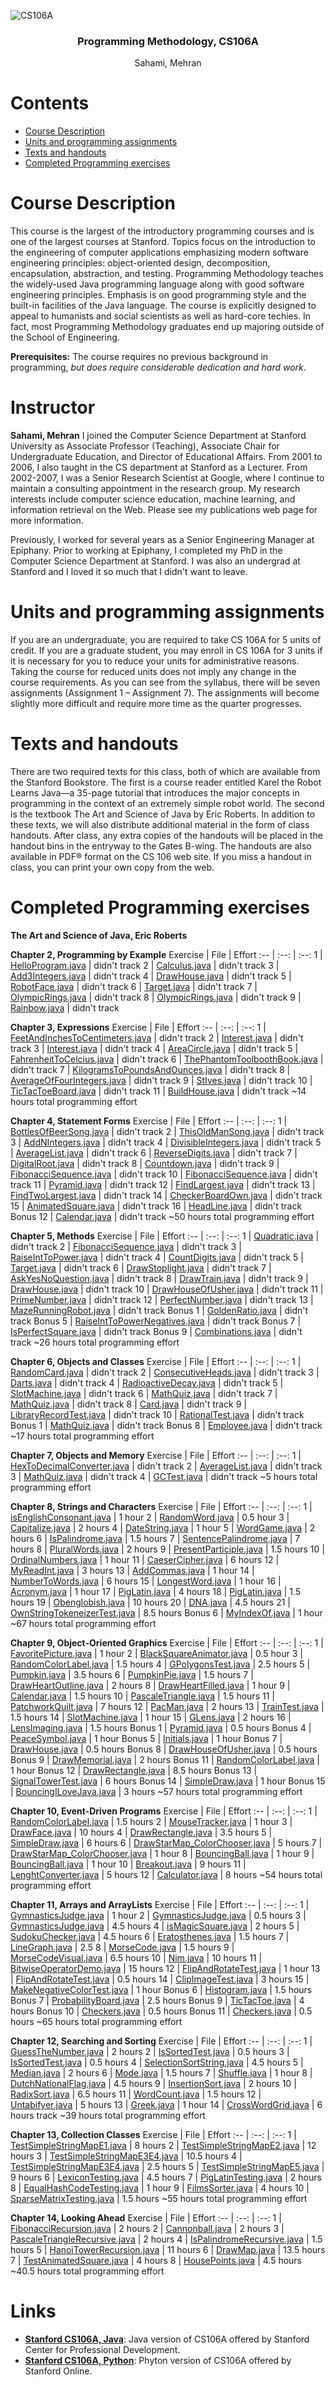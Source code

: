 ![CS106A](https://github.com/oliverpecha/Stanford-SEE/blob/master/CS106A/CS106A_timeline.jpg)

<h3 align="center">Programming Methodology, CS106A</h3>
<p align="center">
  Sahami, Mehran
</p>

# Contents
- [Course Description](#course-description)
- [Units and programming assignments](#units-and-programming-assignments)
- [Texts and handouts](#texts-and-handouts)
- [Completed Programming exercises](#completed-programming-exercises)


# Course Description

This course is the largest of the introductory programming courses and is one of the largest courses at Stanford. Topics focus on the introduction to the engineering of computer applications emphasizing modern software engineering principles: object-oriented design, decomposition, encapsulation, abstraction, and testing.
Programming Methodology teaches the widely-used Java programming language along with good software engineering principles. Emphasis is on good programming style and the built-in facilities of the Java language. The course is explicitly designed to appeal to humanists and social scientists as well as hard-core techies. In fact, most Programming Methodology graduates end up majoring outside of the School of Engineering.

**Prerequisites:** The course requires no previous background in programming, *but does require considerable dedication and hard work*.


# Instructor

**Sahami, Mehran**
I joined the Computer Science Department at Stanford University as Associate Professor (Teaching), Associate Chair for Undergraduate Education, and Director of Educational Affairs. From 2001 to 2006, I also taught in the CS department at Stanford as a Lecturer. From 2002-2007, I was a Senior Research Scientist at Google, where I continue to maintain a consulting appointment in the research group. My research interests include computer science education, machine learning, and information retrieval on the Web. Please see my publications web page for more information.

Previously, I worked for several years as a Senior Engineering Manager at Epiphany. Prior to working at Epiphany, I completed my PhD in the Computer Science Department at Stanford. I was also an undergrad at Stanford and I loved it so much that I didn't want to leave.


# Units and programming assignments
If you are an undergraduate, you are required to take CS 106A for 5 units of credit. If you are a graduate student, you may enroll in CS 106A for 3 units if it is necessary for you to reduce your units for administrative reasons. Taking the course for reduced units does not imply any change in the course requirements. As you can see from the syllabus, there will be seven assignments (Assignment 1 – Assignment 7). The assignments will become slightly more difficult and require more time as the quarter progresses. 


# Texts and handouts
There are two required texts for this class, both of which are available from the Stanford Bookstore. The first is a course reader entitled Karel the Robot Learns Java—a 35-page tutorial that introduces the major concepts in programming in the context of an extremely simple robot world. The second is the textbook The Art and Science of Java by Eric Roberts. In addition to these texts, we will also distribute additional material in the form of class handouts. After class, any extra copies of the handouts will be placed in the handout bins in the entryway to the Gates B-wing. The handouts are also available in PDF® format on the CS 106 web site. If you miss a handout in class, you can print your own copy from the web. 


# Completed Programming exercises

**The Art and Science of Java, Eric Roberts**

**Chapter 2, Programming by Example**
Exercise | File | Effort
:-- | :--: | :--:
1 | [HelloProgram.java](https://github.com/oliverpecha/Stanford-SEE/blob/master/CS106A/Programming%20Exercises%20from%20the%20Art%20of%20Java%2C%20Chapter%202/HelloProgram.java) | didn't track
2 | [Calculus.java](https://github.com/oliverpecha/Stanford-SEE/blob/master/CS106A/Programming%20Exercises%20from%20the%20Art%20of%20Java%2C%20Chapter%202/Calculus.java) | didn't track
3 | [Add3Integers.java](https://github.com/oliverpecha/Stanford-SEE/blob/master/CS106A/Programming%20Exercises%20from%20the%20Art%20of%20Java%2C%20Chapter%202/Add3Integers.java) | didn't track
4 | [DrawHouse.java](https://github.com/oliverpecha/Stanford-SEE/blob/master/CS106A/Programming%20Exercises%20from%20the%20Art%20of%20Java%2C%20Chapter%202/DrawHouse.java) | didn't track
5 | [RobotFace.java](https://github.com/oliverpecha/Stanford-SEE/blob/master/CS106A/Programming%20Exercises%20from%20the%20Art%20of%20Java%2C%20Chapter%202/RobotFace.java) | didn't track
6 | [Target.java](https://github.com/oliverpecha/Stanford-SEE/blob/master/CS106A/Programming%20Exercises%20from%20the%20Art%20of%20Java%2C%20Chapter%202/Target.java) | didn't track
7 | [OlympicRings.java](https://github.com/oliverpecha/Stanford-SEE/blob/master/CS106A/Programming%20Exercises%20from%20the%20Art%20of%20Java%2C%20Chapter%202/OlympicRings.java) | didn't track
8 | [OlympicRings.java](https://github.com/oliverpecha/Stanford-SEE/blob/master/CS106A/Programming%20Exercises%20from%20the%20Art%20of%20Java%2C%20Chapter%202/OlympicRings.java) | didn't track
9 | [Rainbow.java](https://github.com/oliverpecha/Stanford-SEE/blob/master/CS106A/Programming%20Exercises%20from%20the%20Art%20of%20Java%2C%20Chapter%202/Rainbow.java) | didn't track

**Chapter 3, Expressions**
Exercise | File | Effort
:-- | :--: | :--:
1 | [FeetAndInchesToCentimeters.java](https://github.com/oliverpecha/Stanford-SEE/blob/master/CS106A/Programming%20Exercises%20from%20the%20Art%20of%20Java%2C%20Chapter%203%20(Expressions)/FeetAndInchesToCentimeters.java) | didn't track
2 | [Interest.java](https://github.com/oliverpecha/Stanford-SEE/blob/master/CS106A/Programming%20Exercises%20from%20the%20Art%20of%20Java%2C%20Chapter%203%20(Expressions)/Interest.java) | didn't track
3 | [Interest.java](https://github.com/oliverpecha/Stanford-SEE/blob/master/CS106A/Programming%20Exercises%20from%20the%20Art%20of%20Java%2C%20Chapter%203%20(Expressions)/Interest.java) | didn't track
4 | [AreaCircle.java](https://github.com/oliverpecha/Stanford-SEE/blob/master/CS106A/Programming%20Exercises%20from%20the%20Art%20of%20Java%2C%20Chapter%203%20(Expressions)/AreaCircle.java) | didn't track
5 | [FahrenheitToCelcius.java](https://github.com/oliverpecha/Stanford-SEE/blob/master/CS106A/Programming%20Exercises%20from%20the%20Art%20of%20Java%2C%20Chapter%203%20(Expressions)/FahrenheitToCelcius.java) | didn't track
6 | [ThePhantomToolboothBook.java](https://github.com/oliverpecha/Stanford-SEE/blob/master/CS106A/Programming%20Exercises%20from%20the%20Art%20of%20Java%2C%20Chapter%203%20(Expressions)/ThePhantomToolboothBook.java) | didn't track
7 | [KilogramsToPoundsAndOunces.java](https://github.com/oliverpecha/Stanford-SEE/blob/master/CS106A/Programming%20Exercises%20from%20the%20Art%20of%20Java%2C%20Chapter%203%20(Expressions)/KilogramsToPoundsAndOunces.java) | didn't track
8 | [AverageOfFourIntegers.java](https://github.com/oliverpecha/Stanford-SEE/blob/master/CS106A/Programming%20Exercises%20from%20the%20Art%20of%20Java%2C%20Chapter%203%20(Expressions)/AverageOfFourIntegers.java) | didn't track
9 | [StIves.java](https://github.com/oliverpecha/Stanford-SEE/blob/master/CS106A/Programming%20Exercises%20from%20the%20Art%20of%20Java%2C%20Chapter%203%20(Expressions)/StIves.java) | didn't track
10 | [TicTacToeBoard.java](https://github.com/oliverpecha/Stanford-SEE/blob/master/CS106A/Programming%20Exercises%20from%20the%20Art%20of%20Java%2C%20Chapter%203%20(Expressions)/TicTacToeBoard.java) | didn't track
11 | [BuildHouse.java](https://github.com/oliverpecha/Stanford-SEE/blob/master/CS106A/Programming%20Exercises%20from%20the%20Art%20of%20Java%2C%20Chapter%203%20(Expressions)/BuildHouse.java) | didn't track
~14 hours total programming effort

**Chapter 4, Statement Forms**
Exercise | File | Effort
:-- | :--: | :--:
1 | [BottlesOfBeerSong.java](https://github.com/oliverpecha/Stanford-SEE/blob/master/CS106A/Programming%20Exercises%20from%20the%20Art%20of%20Java%2C%20Chapter%204%20(Statement%20Forms)/BottlesOfBeerSong.java) | didn't track
2 | [ThisOldManSong.java](https://github.com/oliverpecha/Stanford-SEE/blob/master/CS106A/Programming%20Exercises%20from%20the%20Art%20of%20Java%2C%20Chapter%204%20(Statement%20Forms)/ThisOldManSong.java) | didn't track
3 | [AddNIntegers.java](https://github.com/oliverpecha/Stanford-SEE/blob/master/CS106A/Programming%20Exercises%20from%20the%20Art%20of%20Java%2C%20Chapter%204%20(Statement%20Forms)/AddNIntegers.java) | didn't track
4 | [DivisibleIntegers.java](https://github.com/oliverpecha/Stanford-SEE/blob/master/CS106A/Programming%20Exercises%20from%20the%20Art%20of%20Java%2C%20Chapter%204%20(Statement%20Forms)/DivisibleIntegers.java) | didn't track
5 | [AverageList.java](https://github.com/oliverpecha/Stanford-SEE/blob/master/CS106A/Programming%20Exercises%20from%20the%20Art%20of%20Java%2C%20Chapter%204%20(Statement%20Forms)/AverageList.java) | didn't track
6 | [ReverseDigits.java](https://github.com/oliverpecha/Stanford-SEE/blob/master/CS106A/Programming%20Exercises%20from%20the%20Art%20of%20Java%2C%20Chapter%204%20(Statement%20Forms)/ReverseDigits.java) | didn't track
7 | [DigitalRoot.java](https://github.com/oliverpecha/Stanford-SEE/blob/master/CS106A/Programming%20Exercises%20from%20the%20Art%20of%20Java%2C%20Chapter%204%20(Statement%20Forms)/DigitalRoot.java) | didn't track
8 | [Countdown.java](https://github.com/oliverpecha/Stanford-SEE/blob/master/CS106A/Programming%20Exercises%20from%20the%20Art%20of%20Java%2C%20Chapter%204%20(Statement%20Forms)/Countdown.java) | didn't track
9 | [FibonacciSequence.java](https://github.com/oliverpecha/Stanford-SEE/blob/master/CS106A/Programming%20Exercises%20from%20the%20Art%20of%20Java%2C%20Chapter%204%20(Statement%20Forms)/FibonacciSequence.java) | didn't track
10 | [FibonacciSequence.java](https://github.com/oliverpecha/Stanford-SEE/blob/master/CS106A/Programming%20Exercises%20from%20the%20Art%20of%20Java%2C%20Chapter%204%20(Statement%20Forms)/FibonacciSequence.java) | didn't track
11 | [Pyramid.java](https://github.com/oliverpecha/Stanford-SEE/blob/master/CS106A/Programming%20Exercises%20from%20the%20Art%20of%20Java%2C%20Chapter%204%20(Statement%20Forms)/Pyramid.java) | didn't track
12 | [FindLargest.java](https://github.com/oliverpecha/Stanford-SEE/blob/master/CS106A/Programming%20Exercises%20from%20the%20Art%20of%20Java%2C%20Chapter%204%20(Statement%20Forms)/FindLargest.java) | didn't track
13 | [FindTwoLargest.java](https://github.com/oliverpecha/Stanford-SEE/blob/master/CS106A/Programming%20Exercises%20from%20the%20Art%20of%20Java%2C%20Chapter%204%20(Statement%20Forms)/FindTwoLargest.java) | didn't track
14 | [CheckerBoardOwn.java](https://github.com/oliverpecha/Stanford-SEE/blob/master/CS106A/Programming%20Exercises%20from%20the%20Art%20of%20Java%2C%20Chapter%204%20(Statement%20Forms)/CheckerBoardOwn.java) | didn't track
15 | [AnimatedSquare.java](https://github.com/oliverpecha/Stanford-SEE/blob/master/CS106A/Programming%20Exercises%20from%20the%20Art%20of%20Java%2C%20Chapter%204%20(Statement%20Forms)/AnimatedSquare.java) | didn't track
16 | [HeadLine.java](https://github.com/oliverpecha/Stanford-SEE/blob/master/CS106A/Programming%20Exercises%20from%20the%20Art%20of%20Java%2C%20Chapter%204%20(Statement%20Forms)/HeadLine.java) | didn't track
Bonus 12 | [Calendar.java](https://github.com/oliverpecha/Stanford-SEE/blob/master/CS106A/Programming%20Exercises%20from%20the%20Art%20of%20Java%2C%20Chapter%204%20(Statement%20Forms)/Calendar.java) | didn't track
~50 hours total programming effort

**Chapter 5, Methods**
Exercise | File | Effort
:-- | :--: | :--:
1 | [Quadratic.java](https://github.com/oliverpecha/Stanford-SEE/blob/master/CS106A/Programming%20Exercises%20from%20the%20Art%20of%20Java%2C%20Chapter%205%20(Methods)/Quadratic.java) | didn't track
2 | [FibonacciSequence.java](https://github.com/oliverpecha/Stanford-SEE/blob/master/CS106A/Programming%20Exercises%20from%20the%20Art%20of%20Java%2C%20Chapter%205%20(Methods)/FibonacciSequence.java) | didn't track
3 | [RaiseIntToPower.java](https://github.com/oliverpecha/Stanford-SEE/blob/master/CS106A/Programming%20Exercises%20from%20the%20Art%20of%20Java%2C%20Chapter%205%20(Methods)/RaiseIntToPower.java) | didn't track
4 | [CountDigits.java](https://github.com/oliverpecha/Stanford-SEE/blob/master/CS106A/Programming%20Exercises%20from%20the%20Art%20of%20Java%2C%20Chapter%205%20(Methods)/CountDigits.java) | didn't track
5 | [Target.java](https://github.com/oliverpecha/Stanford-SEE/blob/master/CS106A/Programming%20Exercises%20from%20the%20Art%20of%20Java%2C%20Chapter%205%20(Methods)/Target.java) | didn't track
6 | [DrawStoplight.java](https://github.com/oliverpecha/Stanford-SEE/blob/master/CS106A/Programming%20Exercises%20from%20the%20Art%20of%20Java%2C%20Chapter%205%20(Methods)/DrawStoplight.java) | didn't track
7 | [AskYesNoQuestion.java](https://github.com/oliverpecha/Stanford-SEE/blob/master/CS106A/Programming%20Exercises%20from%20the%20Art%20of%20Java%2C%20Chapter%205%20(Methods)/AskYesNoQuestion.java) | didn't track
8 | [DrawTrain.java](https://github.com/oliverpecha/Stanford-SEE/blob/master/CS106A/Programming%20Exercises%20from%20the%20Art%20of%20Java%2C%20Chapter%205%20(Methods)/DrawTrain.java) | didn't track
9 | [DrawHouse.java](https://github.com/oliverpecha/Stanford-SEE/blob/master/CS106A/Programming%20Exercises%20from%20the%20Art%20of%20Java%2C%20Chapter%205%20(Methods)/DrawHouse.java) | didn't track
10 | [DrawHouseOfUsher.java](https://github.com/oliverpecha/Stanford-SEE/blob/master/CS106A/Programming%20Exercises%20from%20the%20Art%20of%20Java%2C%20Chapter%205%20(Methods)/DrawHouseOfUsher.java) | didn't track
11 | [PrimeNumber.java](https://github.com/oliverpecha/Stanford-SEE/blob/master/CS106A/Programming%20Exercises%20from%20the%20Art%20of%20Java%2C%20Chapter%205%20(Methods)/PrimeNumber.java) | didn't track
12 | [PerfectNumber.java](https://github.com/oliverpecha/Stanford-SEE/blob/master/CS106A/Programming%20Exercises%20from%20the%20Art%20of%20Java%2C%20Chapter%205%20(Methods)/PerfectNumber.java) | didn't track
13 | [MazeRunningRobot.java](https://github.com/oliverpecha/Stanford-SEE/blob/master/CS106A/Programming%20Exercises%20from%20the%20Art%20of%20Java%2C%20Chapter%205%20(Methods)/MazeRunningRobot.java) | didn't track
Bonus 1 | [GoldenRatio.java](https://github.com/oliverpecha/Stanford-SEE/blob/master/CS106A/Programming%20Exercises%20from%20the%20Art%20of%20Java%2C%20Chapter%205%20(Methods)/GoldenRatio.java) | didn't track
Bonus 5 | [RaiseIntToPowerNegatives.java](https://github.com/oliverpecha/Stanford-SEE/blob/master/CS106A/Programming%20Exercises%20from%20the%20Art%20of%20Java%2C%20Chapter%205%20(Methods)/RaiseIntToPowerNegatives.java) | didn't track
Bonus 7 | [IsPerfectSquare.java](https://github.com/oliverpecha/Stanford-SEE/blob/master/CS106A/Programming%20Exercises%20from%20the%20Art%20of%20Java%2C%20Chapter%205%20(Methods)/IsPerfectSquare.java) | didn't track
Bonus 9 | [Combinations.java](https://github.com/oliverpecha/Stanford-SEE/blob/master/CS106A/Programming%20Exercises%20from%20the%20Art%20of%20Java%2C%20Chapter%205%20(Methods)/Combinations.java) | didn't track
~26 hours total programming effort

**Chapter 6, Objects and Classes**
Exercise | File | Effort
:-- | :--: | :--:
1 | [RandomCard.java](https://github.com/oliverpecha/Stanford-SEE/blob/master/CS106A/Programming%20Exercises%20from%20the%20Art%20of%20Java%2C%20Chapter%206%20(Objects%20and%20Classes)/RandomCard.java) | didn't track
2 | [ConsecutiveHeads.java](https://github.com/oliverpecha/Stanford-SEE/blob/master/CS106A/Programming%20Exercises%20from%20the%20Art%20of%20Java%2C%20Chapter%206%20(Objects%20and%20Classes)/ConsecutiveHeads.java) | didn't track
3 | [Darts.java](https://github.com/oliverpecha/Stanford-SEE/blob/master/CS106A/Programming%20Exercises%20from%20the%20Art%20of%20Java%2C%20Chapter%206%20(Objects%20and%20Classes)/Darts.java) | didn't track
4 | [RadioactiveDecay.java](https://github.com/oliverpecha/Stanford-SEE/blob/master/CS106A/Programming%20Exercises%20from%20the%20Art%20of%20Java%2C%20Chapter%206%20(Objects%20and%20Classes)/RadioactiveDecay.java) | didn't track
5 | [SlotMachine.java](https://github.com/oliverpecha/Stanford-SEE/blob/master/CS106A/Programming%20Exercises%20from%20the%20Art%20of%20Java%2C%20Chapter%206%20(Objects%20and%20Classes)/SlotMachine.java) | didn't track
6 | [MathQuiz.java](https://github.com/oliverpecha/Stanford-SEE/blob/master/CS106A/Programming%20Exercises%20from%20the%20Art%20of%20Java%2C%20Chapter%206%20(Objects%20and%20Classes)/MathQuiz.java) | didn't track
7 | [MathQuiz.java](https://github.com/oliverpecha/Stanford-SEE/blob/master/CS106A/Programming%20Exercises%20from%20the%20Art%20of%20Java%2C%20Chapter%206%20(Objects%20and%20Classes)/MathQuiz.java) | didn't track
8 | [Card.java](https://github.com/oliverpecha/Stanford-SEE/blob/master/CS106A/Programming%20Exercises%20from%20the%20Art%20of%20Java%2C%20Chapter%206%20(Objects%20and%20Classes)/Card.java) | didn't track
9 | [LibraryRecordTest.java](https://github.com/oliverpecha/Stanford-SEE/blob/master/CS106A/Programming%20Exercises%20from%20the%20Art%20of%20Java%2C%20Chapter%206%20(Objects%20and%20Classes)/LibraryRecordTest.java) | didn't track
10 | [RationalTest.java](https://github.com/oliverpecha/Stanford-SEE/blob/master/CS106A/Programming%20Exercises%20from%20the%20Art%20of%20Java%2C%20Chapter%206%20(Objects%20and%20Classes)/RationalTest.java) | didn't track
Bonus 1 | [MathQuiz.java](https://github.com/oliverpecha/Stanford-SEE/blob/master/CS106A/Programming%20Exercises%20from%20the%20Art%20of%20Java%2C%20Chapter%206%20(Objects%20and%20Classes)/MathQuiz.java) | didn't track
Bonus 8 | [Employee.java](https://github.com/oliverpecha/Stanford-SEE/blob/master/CS106A/Programming%20Exercises%20from%20the%20Art%20of%20Java%2C%20Chapter%206%20(Objects%20and%20Classes)/Employee.java) | didn't track
~17 hours total programming effort

**Chapter 7, Objects and Memory**
Exercise | File | Effort
:-- | :--: | :--:
1 | [HexToDecimalConverter.java](https://github.com/oliverpecha/Stanford-SEE/blob/master/CS106A/Programming%20Exercises%20from%20the%20Art%20of%20Java%2C%20Chapter%207%20(Objects%20and%20Memory)/HexToDecimalConverter.java) | didn't track
2 | [AverageList.java](https://github.com/oliverpecha/Stanford-SEE/blob/master/CS106A/Programming%20Exercises%20from%20the%20Art%20of%20Java%2C%20Chapter%207%20(Objects%20and%20Memory)/AverageList.java) | didn't track
3 | [MathQuiz.java](https://github.com/oliverpecha/Stanford-SEE/blob/master/CS106A/Programming%20Exercises%20from%20the%20Art%20of%20Java%2C%20Chapter%207%20(Objects%20and%20Memory)/MathQuiz.java) | didn't track
4 | [GCTest.java](https://github.com/oliverpecha/Stanford-SEE/blob/master/CS106A/Programming%20Exercises%20from%20the%20Art%20of%20Java%2C%20Chapter%207%20(Objects%20and%20Memory)/GCTest.java) | didn't track
~5 hours total programming effort

**Chapter 8, Strings and Characters**
Exercise | File | Effort
:-- | :--: | :--:
1 | [isEnglishConsonant.java](https://github.com/oliverpecha/Stanford-SEE/blob/master/CS106A/Programming%20Exercises%20from%20the%20Art%20of%20Java%2C%20Chapter%208%20(Strings%20and%20Characters)/isEnglishConsonant.java) | 1 hour
2 | [RandomWord.java](https://github.com/oliverpecha/Stanford-SEE/blob/master/CS106A/Programming%20Exercises%20from%20the%20Art%20of%20Java%2C%20Chapter%208%20(Strings%20and%20Characters)/RandomWord.java) | 0.5 hour
3 | [Capitalize.java](https://github.com/oliverpecha/Stanford-SEE/blob/master/CS106A/Programming%20Exercises%20from%20the%20Art%20of%20Java%2C%20Chapter%208%20(Strings%20and%20Characters)/Capitalize.java) | 2 hours
4 | [DateString.java](https://github.com/oliverpecha/Stanford-SEE/blob/master/CS106A/Programming%20Exercises%20from%20the%20Art%20of%20Java%2C%20Chapter%208%20(Strings%20and%20Characters)/DateString.java) | 1 hour
5 | [WordGame.java](https://github.com/oliverpecha/Stanford-SEE/blob/master/CS106A/Programming%20Exercises%20from%20the%20Art%20of%20Java%2C%20Chapter%208%20(Strings%20and%20Characters)/WordGame.java) | 2 hours
6 | [IsPalindrome.java](https://github.com/oliverpecha/Stanford-SEE/blob/master/CS106A/Programming%20Exercises%20from%20the%20Art%20of%20Java%2C%20Chapter%208%20(Strings%20and%20Characters)/IsPalindrome.java) | 1.5 hours
7 | [SentencePalindrome.java](https://github.com/oliverpecha/Stanford-SEE/blob/master/CS106A/Programming%20Exercises%20from%20the%20Art%20of%20Java%2C%20Chapter%208%20(Strings%20and%20Characters)/SentencePalindrome.java) | 7 hours
8 | [PluralWords.java](https://github.com/oliverpecha/Stanford-SEE/blob/master/CS106A/Programming%20Exercises%20from%20the%20Art%20of%20Java%2C%20Chapter%208%20(Strings%20and%20Characters)/PluralWords.java) | 2 hours
9 | [PresentParticiple.java](https://github.com/oliverpecha/Stanford-SEE/blob/master/CS106A/Programming%20Exercises%20from%20the%20Art%20of%20Java%2C%20Chapter%208%20(Strings%20and%20Characters)/PresentParticiple.java) | 1.5 hours
10 | [OrdinalNumbers.java](https://github.com/oliverpecha/Stanford-SEE/blob/master/CS106A/Programming%20Exercises%20from%20the%20Art%20of%20Java%2C%20Chapter%208%20(Strings%20and%20Characters)/OrdinalNumbers.java) | 1 hour
11 | [CaeserCipher.java](https://github.com/oliverpecha/Stanford-SEE/blob/master/CS106A/Programming%20Exercises%20from%20the%20Art%20of%20Java%2C%20Chapter%208%20(Strings%20and%20Characters)/CaeserCipher.java) | 6 hours
12 | [MyReadInt.java](https://github.com/oliverpecha/Stanford-SEE/blob/master/CS106A/Programming%20Exercises%20from%20the%20Art%20of%20Java%2C%20Chapter%208%20(Strings%20and%20Characters)/MyReadInt.java) | 3 hours
13 | [AddCommas.java](https://github.com/oliverpecha/Stanford-SEE/blob/master/CS106A/Programming%20Exercises%20from%20the%20Art%20of%20Java%2C%20Chapter%208%20(Strings%20and%20Characters)/AddCommas.java) | 1 hour
14 | [NumberToWords.java](https://github.com/oliverpecha/Stanford-SEE/blob/master/CS106A/Programming%20Exercises%20from%20the%20Art%20of%20Java%2C%20Chapter%208%20(Strings%20and%20Characters)/NumberToWords.java) | 6 hours
15 | [LongestWord.java](https://github.com/oliverpecha/Stanford-SEE/blob/master/CS106A/Programming%20Exercises%20from%20the%20Art%20of%20Java%2C%20Chapter%208%20(Strings%20and%20Characters)/LongestWord.java) | 1 hour
16 | [Acronym.java](https://github.com/oliverpecha/Stanford-SEE/blob/master/CS106A/Programming%20Exercises%20from%20the%20Art%20of%20Java%2C%20Chapter%208%20(Strings%20and%20Characters)/Acronym.java) | 1 hour
17 | [PigLatin.java](https://github.com/oliverpecha/Stanford-SEE/blob/master/CS106A/Programming%20Exercises%20from%20the%20Art%20of%20Java%2C%20Chapter%208%20(Strings%20and%20Characters)/PigLatin.java) | 4 hours
18 | [PigLatin.java](https://github.com/oliverpecha/Stanford-SEE/blob/master/CS106A/Programming%20Exercises%20from%20the%20Art%20of%20Java%2C%20Chapter%208%20(Strings%20and%20Characters)/PigLatin.java) | 1.5 hours
19 | [Obenglobish.java](https://github.com/oliverpecha/Stanford-SEE/blob/master/CS106A/Programming%20Exercises%20from%20the%20Art%20of%20Java%2C%20Chapter%208%20(Strings%20and%20Characters)/Obenglobish.java) | 10 hours
20 | [DNA.java](https://github.com/oliverpecha/Stanford-SEE/blob/master/CS106A/Programming%20Exercises%20from%20the%20Art%20of%20Java%2C%20Chapter%208%20(Strings%20and%20Characters)/DNA.java) | 4.5 hours
21 | [OwnStringTokeneizerTest.java](https://github.com/oliverpecha/Stanford-SEE/blob/master/CS106A/Programming%20Exercises%20from%20the%20Art%20of%20Java%2C%20Chapter%208%20(Strings%20and%20Characters)/OwnStringTokeneizerTest.java) | 8.5 hours
Bonus 6 | [MyIndexOf.java](https://github.com/oliverpecha/Stanford-SEE/blob/master/CS106A/Programming%20Exercises%20from%20the%20Art%20of%20Java%2C%20Chapter%208%20(Strings%20and%20Characters)/MyIndexOf.java) | 1 hour
~67 hours total programming effort

**Chapter 9, Object-Oriented Graphics**
Exercise | File | Effort
:-- | :--: | :--:
1 | [FavoritePicture.java](https://github.com/oliverpecha/Stanford-SEE/blob/master/CS106A/Programming%20Exercises%20from%20the%20Art%20of%20Java%2C%20Chapter%209%20(Object-Oriented%20Graphics)/FavoritePicture.java) | 1 hour
2 | [BlackSquareAnimator.java](https://github.com/oliverpecha/Stanford-SEE/blob/master/CS106A/Programming%20Exercises%20from%20the%20Art%20of%20Java%2C%20Chapter%209%20(Object-Oriented%20Graphics)/BlackSquareAnimator.java) | 0.5 hour
3 | [RandomColorLabel.java](https://github.com/oliverpecha/Stanford-SEE/blob/master/CS106A/Programming%20Exercises%20from%20the%20Art%20of%20Java%2C%20Chapter%209%20(Object-Oriented%20Graphics)/RandomColorLabel.java) | 1.5 hours
4 | [GPolygonsTest.java](https://github.com/oliverpecha/Stanford-SEE/blob/master/CS106A/Programming%20Exercises%20from%20the%20Art%20of%20Java%2C%20Chapter%209%20(Object-Oriented%20Graphics)/GPolygonsTest.java) | 2.5 hours
5 | [Pumpkin.java](https://github.com/oliverpecha/Stanford-SEE/blob/master/CS106A/Programming%20Exercises%20from%20the%20Art%20of%20Java%2C%20Chapter%209%20(Object-Oriented%20Graphics)/Pumpkin.java) | 3.5 hours
6 | [PumpkinPie.java](https://github.com/oliverpecha/Stanford-SEE/blob/master/CS106A/Programming%20Exercises%20from%20the%20Art%20of%20Java%2C%20Chapter%209%20(Object-Oriented%20Graphics)/PumpkinPie.java) | 1.5 hours
7 | [DrawHeartOutline.java](https://github.com/oliverpecha/Stanford-SEE/blob/master/CS106A/Programming%20Exercises%20from%20the%20Art%20of%20Java%2C%20Chapter%209%20(Object-Oriented%20Graphics)/DrawHeartOutline.java) | 2 hours
8 | [DrawHeartFilled.java](https://github.com/oliverpecha/Stanford-SEE/blob/master/CS106A/Programming%20Exercises%20from%20the%20Art%20of%20Java%2C%20Chapter%209%20(Object-Oriented%20Graphics)/DrawHeartFilled.java) | 1 hour
9 | [Calendar.java](https://github.com/oliverpecha/Stanford-SEE/blob/master/CS106A/Programming%20Exercises%20from%20the%20Art%20of%20Java%2C%20Chapter%209%20(Object-Oriented%20Graphics)/Calendar.java) | 1.5 hours
10 | [PascaleTriangle.java](https://github.com/oliverpecha/Stanford-SEE/blob/master/CS106A/Programming%20Exercises%20from%20the%20Art%20of%20Java%2C%20Chapter%209%20(Object-Oriented%20Graphics)/PascaleTriangle.java) | 1.5 hours
11 | [PatchworkQuilt.java](https://github.com/oliverpecha/Stanford-SEE/blob/master/CS106A/Programming%20Exercises%20from%20the%20Art%20of%20Java%2C%20Chapter%209%20(Object-Oriented%20Graphics)/PatchworkQuilt.java) | 7 hours
12 | [PacMan.java](https://github.com/oliverpecha/Stanford-SEE/blob/master/CS106A/Programming%20Exercises%20from%20the%20Art%20of%20Java%2C%20Chapter%209%20(Object-Oriented%20Graphics)/PacMan.java) | 2 hours
13 | [TrainTest.java](https://github.com/oliverpecha/Stanford-SEE/blob/master/CS106A/Programming%20Exercises%20from%20the%20Art%20of%20Java%2C%20Chapter%209%20(Object-Oriented%20Graphics)/TrainTest.java) | 1.5 hours
14 | [SlotMachine.java](https://github.com/oliverpecha/Stanford-SEE/blob/master/CS106A/Programming%20Exercises%20from%20the%20Art%20of%20Java%2C%20Chapter%209%20(Object-Oriented%20Graphics)/SlotMachine.java) | 1 hour
15 | [GLens.java](https://github.com/oliverpecha/Stanford-SEE/blob/master/CS106A/Programming%20Exercises%20from%20the%20Art%20of%20Java%2C%20Chapter%209%20(Object-Oriented%20Graphics)/GLens.java) | 2 hours
16 | [LensImaging.java](https://github.com/oliverpecha/Stanford-SEE/blob/master/CS106A/Programming%20Exercises%20from%20the%20Art%20of%20Java%2C%20Chapter%209%20(Object-Oriented%20Graphics)/LensImaging.java) | 1.5 hours
Bonus 1 | [Pyramid.java](https://github.com/oliverpecha/Stanford-SEE/blob/master/CS106A/Programming%20Exercises%20from%20the%20Art%20of%20Java%2C%20Chapter%209%20(Object-Oriented%20Graphics)/Pyramid.java) | 0.5 hours
Bonus 4 | [PeaceSymbol.java](https://github.com/oliverpecha/Stanford-SEE/blob/master/CS106A/Programming%20Exercises%20from%20the%20Art%20of%20Java%2C%20Chapter%209%20(Object-Oriented%20Graphics)/PeaceSymbol.java) | 1 hour
Bonus 5 | [Initials.java](https://github.com/oliverpecha/Stanford-SEE/blob/master/CS106A/Programming%20Exercises%20from%20the%20Art%20of%20Java%2C%20Chapter%209%20(Object-Oriented%20Graphics)/Initials.java) | 1 hour
Bonus 7 | [DrawHouse.java](https://github.com/oliverpecha/Stanford-SEE/blob/master/CS106A/Programming%20Exercises%20from%20the%20Art%20of%20Java%2C%20Chapter%209%20(Object-Oriented%20Graphics)/DrawHouse.java) | 0.5 hours
Bonus 8 | [DrawHouseOfUsher.java](https://github.com/oliverpecha/Stanford-SEE/blob/master/CS106A/Programming%20Exercises%20from%20the%20Art%20of%20Java%2C%20Chapter%209%20(Object-Oriented%20Graphics)/DrawHouseOfUsher.java) | 0.5 hours
Bonus 9 | [DrawMemorial.java](https://github.com/oliverpecha/Stanford-SEE/blob/master/CS106A/Programming%20Exercises%20from%20the%20Art%20of%20Java%2C%20Chapter%209%20(Object-Oriented%20Graphics)/DrawMemorial.java) | 2 hours
Bonus 11 | [RandomColorLabel.java](https://github.com/oliverpecha/Stanford-SEE/blob/master/CS106A/Programming%20Exercises%20from%20the%20Art%20of%20Java%2C%20Chapter%209%20(Object-Oriented%20Graphics)/RandomColorLabel.java) | 1 hour
Bonus 12 | [DrawRectangle.java](https://github.com/oliverpecha/Stanford-SEE/blob/master/CS106A/Programming%20Exercises%20from%20the%20Art%20of%20Java%2C%20Chapter%209%20(Object-Oriented%20Graphics)/DrawRectangle.java) | 8.5 hours
Bonus 13 | [SignalTowerTest.java](https://github.com/oliverpecha/Stanford-SEE/blob/master/CS106A/Programming%20Exercises%20from%20the%20Art%20of%20Java%2C%20Chapter%209%20(Object-Oriented%20Graphics)/SignalTowerTest.java) | 6 hours
Bonus 14 | [SimpleDraw.java](https://github.com/oliverpecha/Stanford-SEE/blob/master/CS106A/Programming%20Exercises%20from%20the%20Art%20of%20Java%2C%20Chapter%209%20(Object-Oriented%20Graphics)/SimpleDraw.java) | 1 hour
Bonus 15 | [BouncingILoveJava.java](https://github.com/oliverpecha/Stanford-SEE/blob/master/CS106A/Programming%20Exercises%20from%20the%20Art%20of%20Java%2C%20Chapter%209%20(Object-Oriented%20Graphics)/BouncingILoveJava.java) | 3 hours
~57 hours total programming effort

**Chapter 10, Event-Driven Programs**
Exercise | File | Effort
:-- | :--: | :--:
1 | [RandomColorLabel.java](https://github.com/oliverpecha/Stanford-SEE/blob/master/CS106A/Programming%20Exercises%20from%20the%20Art%20of%20Java%2C%20Chapter%2010/RandomColorLabel.java) | 1.5 hours
2 | [MouseTracker.java](https://github.com/oliverpecha/Stanford-SEE/blob/master/CS106A/Programming%20Exercises%20from%20the%20Art%20of%20Java%2C%20Chapter%2010/MouseTracker.java) | 1 hour
3 | [DrawFace.java](https://github.com/oliverpecha/Stanford-SEE/blob/master/CS106A/Programming%20Exercises%20from%20the%20Art%20of%20Java%2C%20Chapter%2010/DrawFace.java) | 10 hours
4 | [DrawRectangle.java](https://github.com/oliverpecha/Stanford-SEE/blob/master/CS106A/Programming%20Exercises%20from%20the%20Art%20of%20Java%2C%20Chapter%2010/DrawRectangle.java) | 3.5 hours
5 | [SimpleDraw.java](https://github.com/oliverpecha/Stanford-SEE/blob/master/CS106A/Programming%20Exercises%20from%20the%20Art%20of%20Java%2C%20Chapter%2010/SimpleDraw.java) | 6 hours
6 | [DrawStarMap_ColorChooser.java](https://github.com/oliverpecha/Stanford-SEE/blob/master/CS106A/Programming%20Exercises%20from%20the%20Art%20of%20Java%2C%20Chapter%2010/DrawStarMap_ColorChooser.java) | 5 hours
7 | [DrawStarMap_ColorChooser.java](https://github.com/oliverpecha/Stanford-SEE/blob/master/CS106A/Programming%20Exercises%20from%20the%20Art%20of%20Java%2C%20Chapter%2010/DrawStarMap_ColorChooser.java) | 1 hour
8 | [BouncingBall.java](https://github.com/oliverpecha/Stanford-SEE/blob/master/CS106A/Programming%20Exercises%20from%20the%20Art%20of%20Java%2C%20Chapter%2010/BouncingBall.java) | 1 hour
9 | [BouncingBall.java](https://github.com/oliverpecha/Stanford-SEE/blob/master/CS106A/Programming%20Exercises%20from%20the%20Art%20of%20Java%2C%20Chapter%2010/BouncingBall.java) | 1 hour
10 | [Breakout.java](https://github.com/oliverpecha/Stanford-SEE/blob/master/CS106A/Programming%20Exercises%20from%20the%20Art%20of%20Java%2C%20Chapter%2010/Breakout.java) | 9 hours
11 | [LenghtConverter.java](https://github.com/oliverpecha/Stanford-SEE/blob/master/CS106A/Programming%20Exercises%20from%20the%20Art%20of%20Java%2C%20Chapter%2010/LenghtConverter.java) | 5 hours
12 | [Calculator.java](https://github.com/oliverpecha/Stanford-SEE/blob/master/CS106A/Programming%20Exercises%20from%20the%20Art%20of%20Java%2C%20Chapter%2010/Calculator.java) | 8 hours
~54 hours total programming effort

**Chapter 11, Arrays and ArrayLists**
Exercise | File | Effort
:-- | :--: | :--:
1 | [GymnasticsJudge.java](https://github.com/oliverpecha/Stanford-SEE/blob/master/CS106A/Programming%20Exercises%20from%20the%20Art%20of%20Java%2C%20Chapter%2011/GymnasticsJudge.java) | 1 hour
2 | [GymnasticsJudge.java](https://github.com/oliverpecha/Stanford-SEE/blob/master/CS106A/Programming%20Exercises%20from%20the%20Art%20of%20Java%2C%20Chapter%2011/GymnasticsJudge.java) | 0.5 hours
3 | [GymnasticsJudge.java](https://github.com/oliverpecha/Stanford-SEE/blob/master/CS106A/Programming%20Exercises%20from%20the%20Art%20of%20Java%2C%20Chapter%2011/GymnasticsJudge.java) | 4.5 hours
4 | [isMagicSquare.java](https://github.com/oliverpecha/Stanford-SEE/blob/master/CS106A/Programming%20Exercises%20from%20the%20Art%20of%20Java%2C%20Chapter%2011/isMagicSquare.java) | 2 hours
5 | [SudokuChecker.java](https://github.com/oliverpecha/Stanford-SEE/blob/master/CS106A/Programming%20Exercises%20from%20the%20Art%20of%20Java%2C%20Chapter%2011/SudokuChecker.java) | 4.5 hours
6 | [Eratosthenes.java](https://github.com/oliverpecha/Stanford-SEE/blob/master/CS106A/Programming%20Exercises%20from%20the%20Art%20of%20Java%2C%20Chapter%2011/Eratosthenes.java) | 1.5 hours
7 | [LineGraph.java](https://github.com/oliverpecha/Stanford-SEE/blob/master/CS106A/Programming%20Exercises%20from%20the%20Art%20of%20Java%2C%20Chapter%2011/LineGraph.java) | 2.5
8 | [MorseCode.java](https://github.com/oliverpecha/Stanford-SEE/blob/master/CS106A/Programming%20Exercises%20from%20the%20Art%20of%20Java%2C%20Chapter%2011/MorseCode.java) | 1.5 hours
9 | [MorseCodeVisual.java](https://github.com/oliverpecha/Stanford-SEE/blob/master/CS106A/Programming%20Exercises%20from%20the%20Art%20of%20Java%2C%20Chapter%2011/MorseCodeVisual.java) | 6.5 hours
10 | [Nim.java](https://github.com/oliverpecha/Stanford-SEE/blob/master/CS106A/Programming%20Exercises%20from%20the%20Art%20of%20Java%2C%20Chapter%2011/Nim.java) | 10 hours
11 | [BitwiseOperatorDemo.java](https://github.com/oliverpecha/Stanford-SEE/blob/master/CS106A/Programming%20Exercises%20from%20the%20Art%20of%20Java%2C%20Chapter%2011/BitwiseOperatorDemo.java) | 15 hours
12 | [FlipAndRotateTest.java](https://github.com/oliverpecha/Stanford-SEE/blob/master/CS106A/Programming%20Exercises%20from%20the%20Art%20of%20Java%2C%20Chapter%2011/FlipAndRotateTest.java) | 1 hour
13 | [FlipAndRotateTest.java](https://github.com/oliverpecha/Stanford-SEE/blob/master/CS106A/Programming%20Exercises%20from%20the%20Art%20of%20Java%2C%20Chapter%2011/FlipAndRotateTest.java) | 0.5 hours
14 | [ClipImageTest.java](https://github.com/oliverpecha/Stanford-SEE/blob/master/CS106A/Programming%20Exercises%20from%20the%20Art%20of%20Java%2C%20Chapter%2011/ClipImageTest.java) | 3 hours
15 | [MakeNegativeColorTest.java](https://github.com/oliverpecha/Stanford-SEE/blob/master/CS106A/Programming%20Exercises%20from%20the%20Art%20of%20Java%2C%20Chapter%2011/MakeNegativeColorTest.java) | 1 hour
Bonus 6 | [Histogram.java](https://github.com/oliverpecha/Stanford-SEE/blob/master/CS106A/Programming%20Exercises%20from%20the%20Art%20of%20Java%2C%20Chapter%2011/Histogram.java) | 1.5 hours
Bonus 7 | [ProbabilityBoard.java](https://github.com/oliverpecha/Stanford-SEE/blob/master/CS106A/Programming%20Exercises%20from%20the%20Art%20of%20Java%2C%20Chapter%2011/ProbabilityBoard.java) | 2.5 hours
Bonus 9 | [TicTacToe.java](https://github.com/oliverpecha/Stanford-SEE/blob/master/CS106A/Programming%20Exercises%20from%20the%20Art%20of%20Java%2C%20Chapter%2011/TicTacToe.java) | 4 hours
Bonus 10 | [Checkers.java](https://github.com/oliverpecha/Stanford-SEE/blob/master/CS106A/Programming%20Exercises%20from%20the%20Art%20of%20Java%2C%20Chapter%2011/Checkers.java) | 0.5 hours
Bonus 11 | [Checkers.java](https://github.com/oliverpecha/Stanford-SEE/blob/master/CS106A/Programming%20Exercises%20from%20the%20Art%20of%20Java%2C%20Chapter%2011/Checkers.java) | 0.5 hours
~65 hours total programming effort

**Chapter 12, Searching and Sorting**
Exercise | File | Effort
:-- | :--: | :--:
1 | [GuessTheNumber.java](https://github.com/oliverpecha/Stanford-SEE/blob/master/CS106A/Programming%20Exercises%20from%20the%20Art%20of%20Java%2C%20Chapter%2012/GuessTheNumber.java) | 2 hours
2 | [IsSortedTest.java](https://github.com/oliverpecha/Stanford-SEE/blob/master/CS106A/Programming%20Exercises%20from%20the%20Art%20of%20Java%2C%20Chapter%2012/IsSortedTest.java) | 0.5 hours
3 | [IsSortedTest.java](https://github.com/oliverpecha/Stanford-SEE/blob/master/CS106A/Programming%20Exercises%20from%20the%20Art%20of%20Java%2C%20Chapter%2012/IsSortedTest.java) | 0.5 hours
4 | [SelectionSortString.java](https://github.com/oliverpecha/Stanford-SEE/blob/master/CS106A/Programming%20Exercises%20from%20the%20Art%20of%20Java%2C%20Chapter%2012/SelectionSortString.java) | 4.5 hours
5 | [Median.java](https://github.com/oliverpecha/Stanford-SEE/blob/master/CS106A/Programming%20Exercises%20from%20the%20Art%20of%20Java%2C%20Chapter%2012/Median.java) | 2 hours
6 | [Mode.java](https://github.com/oliverpecha/Stanford-SEE/blob/master/CS106A/Programming%20Exercises%20from%20the%20Art%20of%20Java%2C%20Chapter%2012/Mode.java) | 1.5 hours
7 | [Shuffle.java](https://github.com/oliverpecha/Stanford-SEE/blob/master/CS106A/Programming%20Exercises%20from%20the%20Art%20of%20Java%2C%20Chapter%2012/Shuffle.java) | 1 hour
8 | [DutchNationalFlag.java](https://github.com/oliverpecha/Stanford-SEE/blob/master/CS106A/Programming%20Exercises%20from%20the%20Art%20of%20Java%2C%20Chapter%2012/DutchNationalFlag.java) | 4.5 hours
9 | [InsertionSort.java](https://github.com/oliverpecha/Stanford-SEE/blob/master/CS106A/Programming%20Exercises%20from%20the%20Art%20of%20Java%2C%20Chapter%2012/InsertionSort.java) | 2 hours
10 | [RadixSort.java](https://github.com/oliverpecha/Stanford-SEE/blob/master/CS106A/Programming%20Exercises%20from%20the%20Art%20of%20Java%2C%20Chapter%2012/RadixSort.java) | 6.5 hours
11 | [WordCount.java](https://github.com/oliverpecha/Stanford-SEE/blob/master/CS106A/Programming%20Exercises%20from%20the%20Art%20of%20Java%2C%20Chapter%2012/WordCount.java) | 1.5 hours
12 | [Untabifyer.java](https://github.com/oliverpecha/Stanford-SEE/blob/master/CS106A/Programming%20Exercises%20from%20the%20Art%20of%20Java%2C%20Chapter%2012/Untabifyer.java) | 5 hours
13 | [Greek.java](https://github.com/oliverpecha/Stanford-SEE/blob/master/CS106A/Programming%20Exercises%20from%20the%20Art%20of%20Java%2C%20Chapter%2012/Greek.java) | 1 hour
14 | [CrossWordGrid.java](https://github.com/oliverpecha/Stanford-SEE/blob/master/CS106A/Programming%20Exercises%20from%20the%20Art%20of%20Java%2C%20Chapter%2012/CrossWordGrid.java) | 6 hours track
~39 hours total programming effort

**Chapter 13, Collection Classes**
Exercise | File | Effort
:-- | :--: | :--:
1 | [TestSimpleStringMapE1.java](https://github.com/oliverpecha/Stanford-SEE/blob/master/CS106A/Programming%20Exercises%20from%20the%20Art%20of%20Java%2C%20Chapter%2013/TestSimpleStringMapE1.java) | 8 hours
2 | [TestSimpleStringMapE2.java](https://github.com/oliverpecha/Stanford-SEE/blob/master/CS106A/Programming%20Exercises%20from%20the%20Art%20of%20Java%2C%20Chapter%2013/TestSimpleStringMapE2.java) | 12 hours
3 | [TestSimpleStringMapE3E4.java](https://github.com/oliverpecha/Stanford-SEE/blob/master/CS106A/Programming%20Exercises%20from%20the%20Art%20of%20Java%2C%20Chapter%2013/TestSimpleStringMapE3E4.java) | 10.5 hours
4 | [TestSimpleStringMapE3E4.java](https://github.com/oliverpecha/Stanford-SEE/blob/master/CS106A/Programming%20Exercises%20from%20the%20Art%20of%20Java%2C%20Chapter%2013/TestSimpleStringMapE3E4.java) | 2.5 hours
5 | [TestSimpleStringMapE5.java](https://github.com/oliverpecha/Stanford-SEE/blob/master/CS106A/Programming%20Exercises%20from%20the%20Art%20of%20Java%2C%20Chapter%2013/TestSimpleStringMapE5.java) | 9 hours
6 | [LexiconTesting.java](https://github.com/oliverpecha/Stanford-SEE/blob/master/CS106A/Programming%20Exercises%20from%20the%20Art%20of%20Java%2C%20Chapter%2013/LexiconTesting.java) | 4.5 hours
7 | [PigLatinTesting.java](https://github.com/oliverpecha/Stanford-SEE/blob/master/CS106A/Programming%20Exercises%20from%20the%20Art%20of%20Java%2C%20Chapter%2013/PigLatinTesting.java) | 2 hours
8 | [EqualHashCodeTesting.java](https://github.com/oliverpecha/Stanford-SEE/blob/master/CS106A/Programming%20Exercises%20from%20the%20Art%20of%20Java%2C%20Chapter%2013/EqualHashCodeTesting.java) | 1 hour
9 | [FilmsSorter.java](https://github.com/oliverpecha/Stanford-SEE/blob/master/CS106A/Programming%20Exercises%20from%20the%20Art%20of%20Java%2C%20Chapter%2013/FilmsSorter.java) | 4 hours
10 | [SparseMatrixTesting.java](https://github.com/oliverpecha/Stanford-SEE/blob/master/CS106A/Programming%20Exercises%20from%20the%20Art%20of%20Java%2C%20Chapter%2013/SparseMatrixTesting.java) | 1.5 hours
~55 hours total programming effort

**Chapter 14, Looking Ahead**
Exercise | File | Effort
:-- | :--: | :--:
1 | [FibonacciRecursion.java](https://github.com/oliverpecha/Stanford-SEE/blob/master/CS106A/Programming%20Exercises%20from%20the%20Art%20of%20Java%2C%20Chapter%2014/FibonacciRecursion.java) | 2 hours
2 | [Cannonball.java](https://github.com/oliverpecha/Stanford-SEE/blob/master/CS106A/Programming%20Exercises%20from%20the%20Art%20of%20Java%2C%20Chapter%2014/Cannonball.java) | 2 hours
3 | [PascaleTriangleRecursive.java](https://github.com/oliverpecha/Stanford-SEE/blob/master/CS106A/Programming%20Exercises%20from%20the%20Art%20of%20Java%2C%20Chapter%2014/PascaleTriangleRecursive.java) | 2 hours
4 | [IsPalindromeRecursive.java](https://github.com/oliverpecha/Stanford-SEE/blob/master/CS106A/Programming%20Exercises%20from%20the%20Art%20of%20Java%2C%20Chapter%2014/IsPalindromeRecursive.java) |  1.5 hours
5 | [HanoiTowerRecursion.java](https://github.com/oliverpecha/Stanford-SEE/blob/master/CS106A/Programming%20Exercises%20from%20the%20Art%20of%20Java%2C%20Chapter%2014/HanoiTowerRecursion.java) | 11 hours
6 | [DrawMap.java](https://github.com/oliverpecha/Stanford-SEE/blob/master/CS106A/Programming%20Exercises%20from%20the%20Art%20of%20Java%2C%20Chapter%2014/DrawMap.java) | 13.5 hours
7 | [TestAnimatedSquare.java](https://github.com/oliverpecha/Stanford-SEE/blob/master/CS106A/Programming%20Exercises%20from%20the%20Art%20of%20Java%2C%20Chapter%2014/TestAnimatedSquare.java) | 4 hours
8 | [HousePoints.java](https://github.com/oliverpecha/Stanford-SEE/blob/master/CS106A/Programming%20Exercises%20from%20the%20Art%20of%20Java%2C%20Chapter%2014/HousePoints.java) | 4.5 hours
~40.5 hours total programming effort

# Links

* **[Stanford CS106A, Java](https://see.stanford.edu/Course/CS106A)**: Java version of CS106A offered by Stanford Center for Professional Development.
* **[Stanford CS106A, Python](https://online.stanford.edu/courses/cs106a-programming-methodology)**: Phyton version of CS106A offered by Stanford Online.
